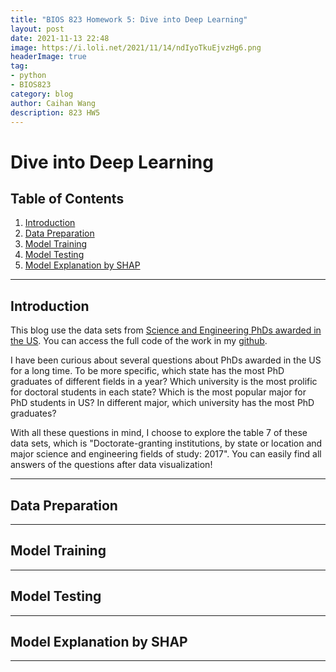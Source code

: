 ```yaml
---
title: "BIOS 823 Homework 5: Dive into Deep Learning"
layout: post
date: 2021-11-13 22:48
image: https://i.loli.net/2021/11/14/ndIyoTkuEjvzHg6.png
headerImage: true
tag:
- python
- BIOS823
category: blog
author: Caihan Wang
description: 823 HW5
---
```


# Dive into Deep Learning

## Table of Contents
1. [Introduction](#introduction)
2. [Data Preparation](#datapreparation)
3. [Model Training](#modeltraining)
4. [Model Testing](#modeltesting)
5. [Model Explanation by SHAP](#modelexplanation)

---


## Introduction<a name="introduction"></a>
This blog use the data sets from [Science and Engineering PhDs awarded in the US](https://ncses.nsf.gov/pubs/nsf19301/data). You can access the full code of the work in my [github](https://github.com/Caihanwang/BIOS823_Assignments/tree/Assignment-4).  

I have been curious about several questions about PhDs awarded in the US for a long time. To be more specific, which state has the most PhD graduates of different fields in a year? Which university is the most prolific for doctoral students in each state? Which is the most popular major for PhD students in US? In different major, which university has the most PhD graduates?  

With all these questions in mind, I choose to explore the table 7 of these data sets, which is "Doctorate-granting institutions, by state or location and major science and engineering fields of study: 2017". You can easily find all answers of the questions after data visualization!

---

## Data Preparation<a name="datapreparation"></a>



---

## Model Training<a name="modeltraining"></a>


---


## Model Testing<a name="modeltesting"></a>


---

## Model Explanation by SHAP<a name="modelexplain"></a>



---





